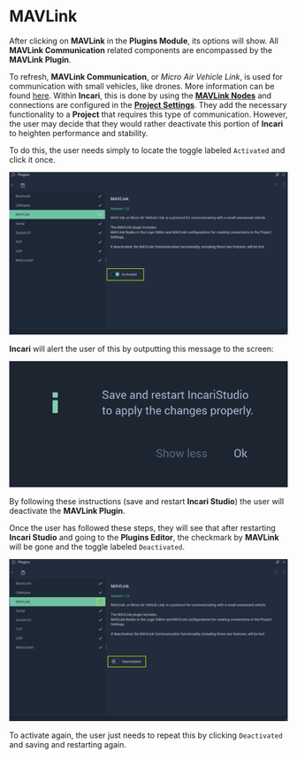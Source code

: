 # MAVLink

After clicking on **MAVLink** in the **Plugins Module**, its options will show. All **MAVLink Communication** related components are encompassed by the **MAVLink Plugin**. 

To refresh, **MAVLink Communication**, or *Micro Air Vehicle Link*, is used for communication with small vehicles, like drones. More information can be found [here](https://mavlink.io/en/). Within **Incari**, this is done by using the [**MAVLink Nodes**](../../../toolbox/communication/mavlink/README.md) and connections are configured in the [**Project Settings**](../../../modules/project-settings/mavlink.md). They add the necessary functionality to a **Project** that requires this type of communication. However, the user may decide that they would rather deactivate this portion of **Incari** to heighten performance and stability. 

To do this, the user needs simply to locate the toggle labeled `Activated` and click it once.  

![](../../../.gitbook/assets/mavlinkpluginsbefore20241.png)

**Incari** will alert the user of this by outputting this message to the screen:

![](../../../.gitbook/assets/pluginsserialmanageroffmessage.png)

By following these instructions (save and restart **Incari Studio**) the user will deactivate the **MAVLink Plugin**. 

Once the user has followed these steps, they will see that after restarting **Incari Studio** and going to the **Plugins Editor**, the checkmark by **MAVLink** will be gone and the toggle labeled `Deactivated`. 

![](../../../.gitbook/assets/mavlinkpluginsafter20241.png)

To activate again, the user just needs to repeat this by clicking `Deactivated` and saving and restarting again. 
